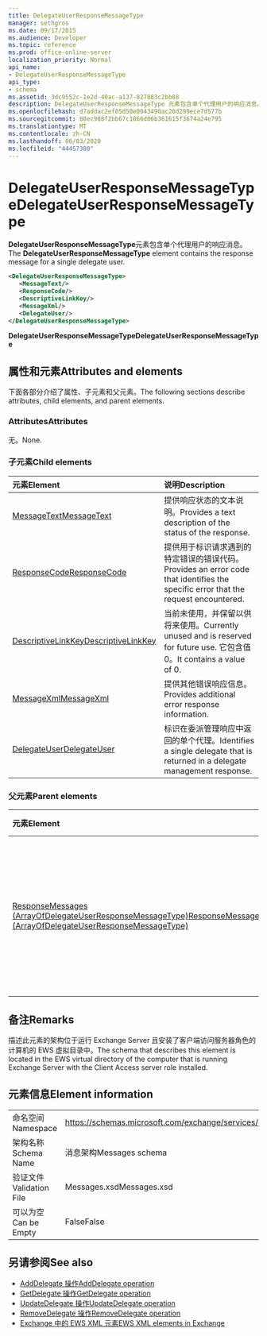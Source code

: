 ```yaml
---
title: DelegateUserResponseMessageType
manager: sethgros
ms.date: 09/17/2015
ms.audience: Developer
ms.topic: reference
ms.prod: office-online-server
localization_priority: Normal
api_name:
- DelegateUserResponseMessageType
api_type:
- schema
ms.assetid: 3dc9552c-1e2d-40ac-a137-827883c2bb88
description: DelegateUserResponseMessageType 元素包含单个代理用户的响应消息。
ms.openlocfilehash: d7addac2ef05d50e0043490ac20d299ece7d577b
ms.sourcegitcommit: 88ec988f2bb67c1866d06b361615f3674a24e795
ms.translationtype: MT
ms.contentlocale: zh-CN
ms.lasthandoff: 06/03/2020
ms.locfileid: "44457380"
---
```

# <a name="delegateuserresponsemessagetype"></a><span data-ttu-id="4b091-103">DelegateUserResponseMessageType</span><span class="sxs-lookup"><span data-stu-id="4b091-103">DelegateUserResponseMessageType</span></span>

<span data-ttu-id="4b091-104">**DelegateUserResponseMessageType**元素包含单个代理用户的响应消息。</span><span class="sxs-lookup"><span data-stu-id="4b091-104">The **DelegateUserResponseMessageType** element contains the response message for a single delegate user.</span></span> 
  
```xml
<DelegateUserResponseMessageType>
   <MessageText/>
   <ResponseCode/>
   <DescriptiveLinkKey/>
   <MessageXml/>
   <DelegateUser/>
</DelegateUserResponseMessageType>
```

<span data-ttu-id="4b091-105">**DelegateUserResponseMessageType**</span><span class="sxs-lookup"><span data-stu-id="4b091-105">**DelegateUserResponseMessageType**</span></span>

## <a name="attributes-and-elements"></a><span data-ttu-id="4b091-106">属性和元素</span><span class="sxs-lookup"><span data-stu-id="4b091-106">Attributes and elements</span></span>

<span data-ttu-id="4b091-107">下面各部分介绍了属性、子元素和父元素。</span><span class="sxs-lookup"><span data-stu-id="4b091-107">The following sections describe attributes, child elements, and parent elements.</span></span>
  
### <a name="attributes"></a><span data-ttu-id="4b091-108">Attributes</span><span class="sxs-lookup"><span data-stu-id="4b091-108">Attributes</span></span>

<span data-ttu-id="4b091-109">无。</span><span class="sxs-lookup"><span data-stu-id="4b091-109">None.</span></span>
  
### <a name="child-elements"></a><span data-ttu-id="4b091-110">子元素</span><span class="sxs-lookup"><span data-stu-id="4b091-110">Child elements</span></span>

|<span data-ttu-id="4b091-111">**元素**</span><span class="sxs-lookup"><span data-stu-id="4b091-111">**Element**</span></span>|<span data-ttu-id="4b091-112">**说明**</span><span class="sxs-lookup"><span data-stu-id="4b091-112">**Description**</span></span>|
|:-----|:-----|
|[<span data-ttu-id="4b091-113">MessageText</span><span class="sxs-lookup"><span data-stu-id="4b091-113">MessageText</span></span>](messagetext.md) <br/> |<span data-ttu-id="4b091-114">提供响应状态的文本说明。</span><span class="sxs-lookup"><span data-stu-id="4b091-114">Provides a text description of the status of the response.</span></span>  <br/> |
|[<span data-ttu-id="4b091-115">ResponseCode</span><span class="sxs-lookup"><span data-stu-id="4b091-115">ResponseCode</span></span>](responsecode.md) <br/> |<span data-ttu-id="4b091-116">提供用于标识请求遇到的特定错误的错误代码。</span><span class="sxs-lookup"><span data-stu-id="4b091-116">Provides an error code that identifies the specific error that the request encountered.</span></span>  <br/> |
|[<span data-ttu-id="4b091-117">DescriptiveLinkKey</span><span class="sxs-lookup"><span data-stu-id="4b091-117">DescriptiveLinkKey</span></span>](descriptivelinkkey.md) <br/> |<span data-ttu-id="4b091-118">当前未使用，并保留以供将来使用。</span><span class="sxs-lookup"><span data-stu-id="4b091-118">Currently unused and is reserved for future use.</span></span> <span data-ttu-id="4b091-119">它包含值0。</span><span class="sxs-lookup"><span data-stu-id="4b091-119">It contains a value of 0.</span></span>  <br/> |
|[<span data-ttu-id="4b091-120">MessageXml</span><span class="sxs-lookup"><span data-stu-id="4b091-120">MessageXml</span></span>](messagexml.md) <br/> |<span data-ttu-id="4b091-121">提供其他错误响应信息。</span><span class="sxs-lookup"><span data-stu-id="4b091-121">Provides additional error response information.</span></span>  <br/> |
|[<span data-ttu-id="4b091-122">DelegateUser</span><span class="sxs-lookup"><span data-stu-id="4b091-122">DelegateUser</span></span>](delegateuser.md) <br/> |<span data-ttu-id="4b091-123">标识在委派管理响应中返回的单个代理。</span><span class="sxs-lookup"><span data-stu-id="4b091-123">Identifies a single delegate that is returned in a delegate management response.</span></span>  <br/> |
   
### <a name="parent-elements"></a><span data-ttu-id="4b091-124">父元素</span><span class="sxs-lookup"><span data-stu-id="4b091-124">Parent elements</span></span>

|<span data-ttu-id="4b091-125">**元素**</span><span class="sxs-lookup"><span data-stu-id="4b091-125">**Element**</span></span>|<span data-ttu-id="4b091-126">**说明**</span><span class="sxs-lookup"><span data-stu-id="4b091-126">**Description**</span></span>|
|:-----|:-----|
|[<span data-ttu-id="4b091-127">ResponseMessages (ArrayOfDelegateUserResponseMessageType)</span><span class="sxs-lookup"><span data-stu-id="4b091-127">ResponseMessages (ArrayOfDelegateUserResponseMessageType)</span></span>](responsemessages-arrayofdelegateuserresponsemessagetype.md) <br/> |<span data-ttu-id="4b091-128">包含 Exchange Web 服务委派管理请求的响应消息。</span><span class="sxs-lookup"><span data-stu-id="4b091-128">Contains the response messages for an Exchange Web Services delegate management request.</span></span>  <br/> |
   
## <a name="remarks"></a><span data-ttu-id="4b091-129">备注</span><span class="sxs-lookup"><span data-stu-id="4b091-129">Remarks</span></span>

<span data-ttu-id="4b091-130">描述此元素的架构位于运行 Exchange Server 且安装了客户端访问服务器角色的计算机的 EWS 虚拟目录中。</span><span class="sxs-lookup"><span data-stu-id="4b091-130">The schema that describes this element is located in the EWS virtual directory of the computer that is running Exchange Server with the Client Access server role installed.</span></span>
  
## <a name="element-information"></a><span data-ttu-id="4b091-131">元素信息</span><span class="sxs-lookup"><span data-stu-id="4b091-131">Element information</span></span>

|||
|:-----|:-----|
|<span data-ttu-id="4b091-132">命名空间</span><span class="sxs-lookup"><span data-stu-id="4b091-132">Namespace</span></span>  <br/> |https://schemas.microsoft.com/exchange/services/2006/messages  <br/> |
|<span data-ttu-id="4b091-133">架构名称</span><span class="sxs-lookup"><span data-stu-id="4b091-133">Schema Name</span></span>  <br/> |<span data-ttu-id="4b091-134">消息架构</span><span class="sxs-lookup"><span data-stu-id="4b091-134">Messages schema</span></span>  <br/> |
|<span data-ttu-id="4b091-135">验证文件</span><span class="sxs-lookup"><span data-stu-id="4b091-135">Validation File</span></span>  <br/> |<span data-ttu-id="4b091-136">Messages.xsd</span><span class="sxs-lookup"><span data-stu-id="4b091-136">Messages.xsd</span></span>  <br/> |
|<span data-ttu-id="4b091-137">可以为空</span><span class="sxs-lookup"><span data-stu-id="4b091-137">Can be Empty</span></span>  <br/> |<span data-ttu-id="4b091-138">False</span><span class="sxs-lookup"><span data-stu-id="4b091-138">False</span></span>  <br/> |
   
## <a name="see-also"></a><span data-ttu-id="4b091-139">另请参阅</span><span class="sxs-lookup"><span data-stu-id="4b091-139">See also</span></span>

- [<span data-ttu-id="4b091-140">AddDelegate 操作</span><span class="sxs-lookup"><span data-stu-id="4b091-140">AddDelegate operation</span></span>](adddelegate-operation.md)  
- [<span data-ttu-id="4b091-141">GetDelegate 操作</span><span class="sxs-lookup"><span data-stu-id="4b091-141">GetDelegate operation</span></span>](getdelegate-operation.md) 
- [<span data-ttu-id="4b091-142">UpdateDelegate 操作</span><span class="sxs-lookup"><span data-stu-id="4b091-142">UpdateDelegate operation</span></span>](updatedelegate-operation.md)  
- [<span data-ttu-id="4b091-143">RemoveDelegate 操作</span><span class="sxs-lookup"><span data-stu-id="4b091-143">RemoveDelegate operation</span></span>](removedelegate-operation.md)
- [<span data-ttu-id="4b091-144">Exchange 中的 EWS XML 元素</span><span class="sxs-lookup"><span data-stu-id="4b091-144">EWS XML elements in Exchange</span></span>](ews-xml-elements-in-exchange.md)

